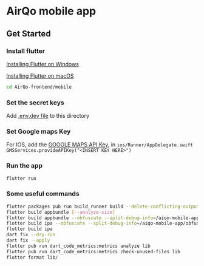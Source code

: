# AirQo mobile app

## Get Started

### Install flutter

[Installing Flutter on Windows](https://flutter.dev/docs/get-started/install/windows)

[Installing Flutter on macOS](https://flutter.dev/docs/get-started/install/macos)

```bash
cd AirQo-frontend/mobile
```

### Set the secret keys

Add [.env.dev file](https://drive.google.com/file/d/1ff6PUDjWJw_uiIC-oYoBOqiUiTyPzRho/view?usp=sharing) to this directory

### Set Google maps Key

For IOS, add the [GOOGLE MAPS API Key](https://docs.google.com/document/d/1QawFn5Sfp3eOUODb38dLFsIVrU-erFpJeC7OEbWS_9Q/edit?usp=sharing),  in  `ios/Runner/AppDelegate.swift`
`GMSServices.provideAPIKey("<INSERT KEY HERE>")`

### Run the app

```bash
flutter run
```

### Some useful commands

```bash
flutter packages pub run build_runner build --delete-conflicting-outputs
flutter build appbundle [--analyze-size]
flutter build appbundle --obfuscate --split-debug-info=/aiqo-mobile-app/obfuscate
flutter build ipa --obfuscate --split-debug-info=/aiqo-mobile-app/obfuscate
flutter build ipa
dart fix --dry-run
dart fix --apply
flutter pub run dart_code_metrics:metrics analyze lib
flutter pub run dart_code_metrics:metrics check-unused-files lib
flutter format lib/
```
